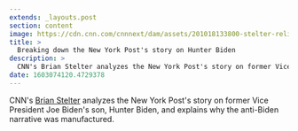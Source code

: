 ```yaml
--- 
extends: _layouts.post 
section: content 
image: https://cdn.cnn.com/cnnnext/dam/assets/201018133800-stelter-reliable-sources-super-tease.jpg 
title: > 
  Breaking down the New York Post's story on Hunter Biden 
description: > 
  CNN's Brian Stelter analyzes the New York Post's story on former Vice President Joe Biden's son, Hunter Biden, and explains why the anti-Biden narrative was manufactured. 
date: 1603074120.4729378 
--- 
```

<div><a></a><p>CNN's <a href="http://www.cnn.com/profiles/brian-stelter-profile" target="_blank">Brian Stelter</a> analyzes the New York Post's story on former Vice President Joe Biden's son, Hunter Biden, and explains why the anti-Biden narrative was manufactured.</p></div>